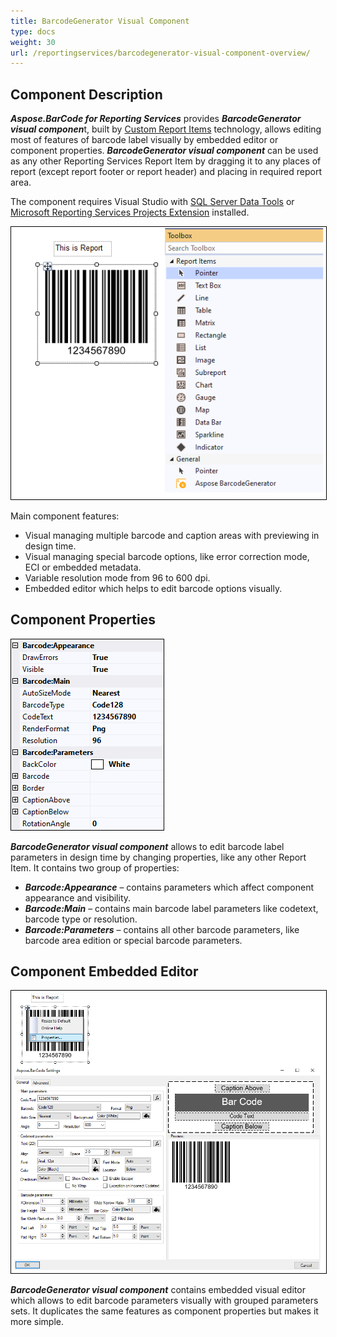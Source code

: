 ```yaml
---
title: BarcodeGenerator Visual Component
type: docs
weight: 30
url: /reportingservices/barcodegenerator-visual-component-overview/
---
```

## **Component Description**

***Aspose.BarCode for Reporting Services*** provides ***BarcodeGenerator visual componen***t, built by [Custom Report Items](https://docs.microsoft.com/sql/reporting-services/custom-report-items/custom-report-items) technology, allows editing most of features of barcode label visually by embedded editor or component properties. ***BarcodeGenerator visual component*** can be used as any other Reporting Services Report Item by dragging it to any places of report (except report footer or report header) and placing in required report area.

The component requires Visual Studio with [SQL Server Data Tools](https://docs.microsoft.com/sql/ssdt/download-sql-server-data-tools-ssdt) or [Microsoft Reporting Services Projects Extension](https://marketplace.visualstudio.com/items?itemName=ProBITools.MicrosoftReportProjectsforVisualStudio) installed.

<img style="border:1px solid black;" src="toolboxandvisualcomponent.png" alt="BarcodeGenerator Visual Component" />

Main component features:
- Visual managing multiple barcode and caption areas with previewing in design time.
- Visual managing special barcode options, like error correction mode, ECI or embedded metadata.
- Variable resolution mode from 96 to 600 dpi.
- Embedded editor which helps to edit barcode options visually.

## **Component Properties**

<img style="border:1px solid black;" src="componentproperties.png" alt="BarcodeGenerator Visual Component Properties" />

***BarcodeGenerator visual component*** allows to edit barcode label parameters in design time by changing properties, like any other Report Item. It contains two group of properties:
- ***Barcode:Appearance*** – contains parameters which affect component appearance and visibility.
- ***Barcode:Main*** – contains main barcode label parameters like codetext, barcode type or resolution.
- ***Barcode:Parameters*** – contains all other barcode parameters, like barcode area edition or special barcode parameters.

## **Component Embedded Editor**

<img style="border:1px solid black;" src="componentvisualeditor.png" alt="BarcodeGenerator Visual Component Embedded Editor" />

***BarcodeGenerator visual component*** contains embedded visual editor which allows to edit barcode parameters visually with grouped parameters sets. It duplicates the same features as component properties but makes it more simple.